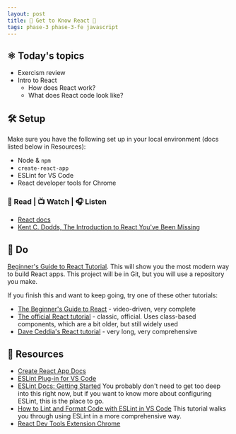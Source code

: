 ```yaml
---
layout: post
title: 🦊 Get to Know React 🦊
tags: phase-3 phase-3-fe javascript
---
```


## ⚛ Today's topics

- Exercism review
- Intro to React
  - How does React work?
  - What does React code look like?

## 🛠️ Setup

Make sure you have the following set up in your local environment (docs listed below in Resources):

- Node & `npm`
- `create-react-app`
- ESLint for VS Code
- React developer tools for Chrome

### 📖 Read | 📺 Watch | 🎧 Listen

- [React docs](https://reactjs.org/docs/getting-started.html)
- [Kent C. Dodds, The Introduction to React You've Been Missing](https://www.youtube.com/watch?v=SAIdyBFHfVU)

## 🎯 Do

[Beginner's Guide to React Tutorial](https://welearncode.com/beginners-guide-react-2020/). This will show you the most modern way to build React apps. This project will be in Git, but you will use a repository you make.

If you finish this and want to keep going, try one of these other tutorials:

- [The Beginner's Guide to React](https://egghead.io/courses/the-beginner-s-guide-to-react) - video-driven, very complete
- [The official React tutorial](https://reactjs.org/tutorial/tutorial.html) - classic, official. Uses class-based components, which are a bit older, but still widely used
- [Dave Ceddia's React tutorial](https://daveceddia.com/react-getting-started-tutorial/) - very long, very comprehensive

## 🔖 Resources

- [Create React App Docs](https://create-react-app.dev/docs/getting-started)
- [ESLint Plug-in for VS Code](https://marketplace.visualstudio.com/items?itemName=dbaeumer.vscode-eslint)
- [ESLint Docs: Getting Started](https://eslint.org/docs/user-guide/getting-started) You probably don't need to get too deep into this right now, but if you want to know more about configuring ESLint, this is the place to go.
- [How to Lint and Format Code with ESLint in VS Code](https://www.digitalocean.com/community/tutorials/linting-and-formatting-with-eslint-in-vs-code) This tutorial walks you through using ESLint in a more comprehensive way.
- [React Dev Tools Extension Chrome](https://chrome.google.com/webstore/detail/react-developer-tools/fmkadmapgofadopljbjfkapdkoienihi?hl=en)
